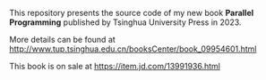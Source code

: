 This repository presents the source code of my new book **Parallel Programming** published by Tsinghua University Press in 2023.

More details can be found at http://www.tup.tsinghua.edu.cn/booksCenter/book_09954601.html

This book is on sale at https://item.jd.com/13991936.html

